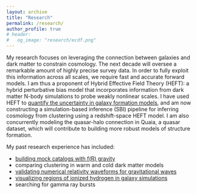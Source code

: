 ```yaml
---
layout: archive
title: "Research"
permalink: /research/
author_profile: true
# header:
#   og_image: "research/ecdf.png"
---
```


My research focuses on leveraging the connection between galaxies and dark matter to constrain cosmology. The next decade will oversee a remarkable amount of highly precise survey data. In order to fully exploit this information across all scales, we require fast and accurate forward models. I am thus a proponent of Hybrid Effective Field Theory (HEFT): a hybrid perturbative bias model that incorporates information from dark matter N-body simulations to probe weakly nonlinear scales. I have used HEFT to [quantify the uncertainty in galaxy formation models](https://arxiv.org/abs/2412.06886), and am now constructing a simulation-based inference (SBI) pipeline for inferring cosmology from clustering using a redshift-space HEFT model. I am also concurrently modeling the quasar-halo connection in Quaia, a quasar dataset, which will contribute to building more robust models of structure formation.

My past research experience has included:
- [building mock catalogs with f(R) gravity](https://zenodo.org/records/4074045)
- comparing clustering in warm and cold dark matter models
- [validating numerical relativity waveforms for gravitational waves](https://arxiv.org/abs/2303.18046)
- [visualizing regions of ionized hydrogen in galaxy simulations](https://cierareu.northwestern.edu/2018CIERA_REU_websites/MahletShiferaw/research.html)
- searching for gamma ray bursts
<!-- <nbsp> -->

<!-- {% include base_path %}

{% assign ordered_pages = site.research | sort:"order_number" %}

{% for post in ordered_pages %}
  {% include archive-single.html type="grid" %}
{% endfor %} -->